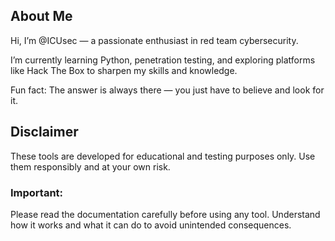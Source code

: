 ## About Me
Hi, I’m @ICUsec — a passionate enthusiast in red team cybersecurity.

I’m currently learning Python, penetration testing, and exploring platforms like Hack The Box to sharpen my skills and knowledge.

Fun fact: The answer is always there — you just have to believe and look for it.

## Disclaimer
These tools are developed for educational and testing purposes only. Use them responsibly and at your own risk.

### Important:
Please read the documentation carefully before using any tool. Understand how it works and what it can do to avoid unintended consequences.


